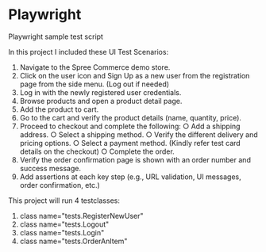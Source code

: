 # Playwright
Playwright sample test script

In this project I included these UI Test Scenarios:
1. Navigate to the Spree Commerce demo store.
2. Click on the user icon and Sign Up as a new user from the registration page from
the side menu. (Log out if needed)
3. Log in with the newly registered user credentials.
4. Browse products and open a product detail page.
5. Add the product to cart.
6. Go to the cart and verify the product details (name, quantity, price).
7. Proceed to checkout and complete the following:
○   Add a shipping address.
○ Select a shipping method.
○ Verify the different delivery and pricing options.
○ Select a payment method. (Kindly refer test card details on the checkout)
○ Complete the order.
8. Verify the order confirmation page is shown with an order number and success message.
9. Add assertions at each key step (e.g., URL validation, UI messages, order confirmation, etc.)
    

This project will run 4 testclasses:
1. class name="tests.RegisterNewUser"
2. class name="tests.Logout"
3. class name="tests.Login"
4. class name="tests.OrderAnItem"
